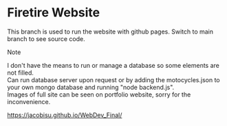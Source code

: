 # Firetire Website

This branch is used to run the website with github pages.
Switch to main branch to see source code. 

> [!NOTE]
> I don't have the means to run or manage a database so some elements are not filled.<br>
> Can run database server upon request or by adding the motocycles.json to your own mongo database and running "node backend.js".<br>
> Images of full site can be seen on portfolio website, sorry for the inconvenience.


https://jacobisu.github.io/WebDev_Final/







